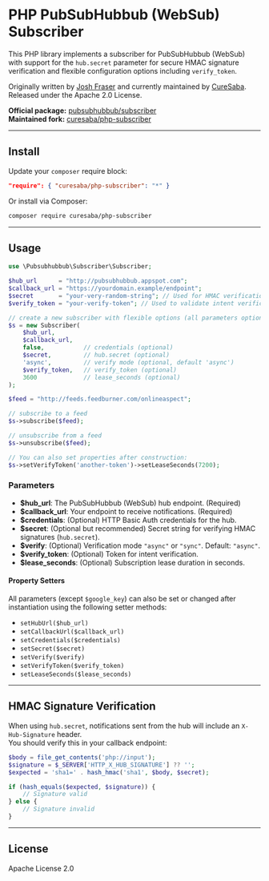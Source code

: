 # PHP PubSubHubbub (WebSub) Subscriber

This PHP library implements a subscriber for PubSubHubbub (WebSub) with support for the `hub.secret` parameter for secure HMAC signature verification and flexible configuration options including `verify_token`.

Originally written by [Josh Fraser](http://joshfraser.com) and currently maintained by [CureSaba](https://github.com/CureSaba).  
Released under the Apache 2.0 License.

**Official package:** [pubsubhubbub/subscriber](https://github.com/pubsubhubbub/php-subscriber)  
**Maintained fork:** [curesaba/php-subscriber](https://github.com/CureSaba/php-subscriber)

---

## Install

Update your `composer` require block:
```json
"require": { "curesaba/php-subscriber": "*" }
```

Or install via Composer:
```sh
composer require curesaba/php-subscriber
```

---

## Usage

```php
use \Pubsubhubbub\Subscriber\Subscriber;

$hub_url      = "http://pubsubhubbub.appspot.com";
$callback_url = "https://yourdomain.example/endpoint";
$secret       = "your-very-random-string"; // Used for HMAC verification
$verify_token = "your-verify-token"; // Used to validate intent verification requests

// create a new subscriber with flexible options (all parameters optional except hub_url and callback_url)
$s = new Subscriber(
    $hub_url,
    $callback_url,
    false,           // credentials (optional)
    $secret,         // hub.secret (optional)
    'async',         // verify mode (optional, default 'async')
    $verify_token,   // verify_token (optional)
    3600             // lease_seconds (optional)
);

$feed = "http://feeds.feedburner.com/onlineaspect";

// subscribe to a feed
$s->subscribe($feed);

// unsubscribe from a feed
$s->unsubscribe($feed);

// You can also set properties after construction:
$s->setVerifyToken('another-token')->setLeaseSeconds(7200);
```

### Parameters

- **$hub_url**: The PubSubHubbub (WebSub) hub endpoint. (Required)
- **$callback_url**: Your endpoint to receive notifications. (Required)
- **$credentials**: (Optional) HTTP Basic Auth credentials for the hub.
- **$secret**: (Optional but recommended) Secret string for verifying HMAC signatures (`hub.secret`).
- **$verify**: (Optional) Verification mode `"async"` or `"sync"`. Default: `"async"`.
- **$verify_token**: (Optional) Token for intent verification.
- **$lease_seconds**: (Optional) Subscription lease duration in seconds.

#### Property Setters

All parameters (except `$google_key`) can also be set or changed after instantiation using the following setter methods:
- `setHubUrl($hub_url)`
- `setCallbackUrl($callback_url)`
- `setCredentials($credentials)`
- `setSecret($secret)`
- `setVerify($verify)`
- `setVerifyToken($verify_token)`
- `setLeaseSeconds($lease_seconds)`

---

## HMAC Signature Verification

When using `hub.secret`, notifications sent from the hub will include an `X-Hub-Signature` header.  
You should verify this in your callback endpoint:

```php
$body = file_get_contents('php://input');
$signature = $_SERVER['HTTP_X_HUB_SIGNATURE'] ?? '';
$expected = 'sha1=' . hash_hmac('sha1', $body, $secret);

if (hash_equals($expected, $signature)) {
    // Signature valid
} else {
    // Signature invalid
}
```

---

## License

Apache License 2.0  
